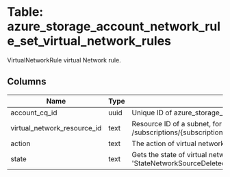 
# Table: azure_storage_account_network_rule_set_virtual_network_rules
VirtualNetworkRule virtual Network rule. 
## Columns
| Name        | Type           | Description  |
| ------------- | ------------- | -----  |
|account_cq_id|uuid|Unique ID of azure_storage_accounts table (FK)|
|virtual_network_resource_id|text|Resource ID of a subnet, for example: /subscriptions/{subscriptionId}/resourceGroups/{groupName}/providers/MicrosoftNetwork/virtualNetworks/{vnetName}/subnets/{subnetName}|
|action|text|The action of virtual network rule.|
|state|text|Gets the state of virtual network rule Possible values include: 'StateProvisioning', 'StateDeprovisioning', 'StateSucceeded', 'StateFailed', 'StateNetworkSourceDeleted'|
